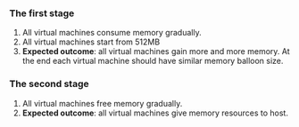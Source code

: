 ### The first stage

1. All virtual machines consume memory gradually.
2. All virtual machines start from 512MB
3. __Expected outcome__: all virtual machines gain more and more memory. At the end each virtual machine should have similar memory balloon size.

### The second stage

1. All virtual machines free memory gradually.
2. __Expected outcome__: all virtual machines give memory resources to host.

